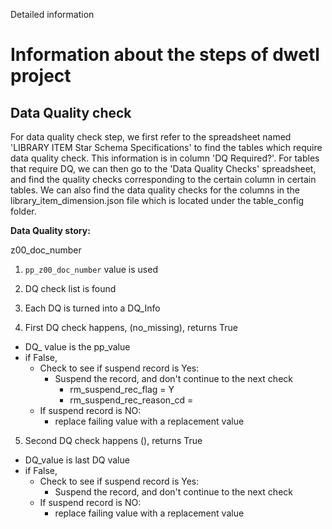 Detailed information
# Information about the steps of dwetl project

## Data Quality check

For data quality check step, we first refer to the spreadsheet named 'LIBRARY ITEM Star Schema Specifications' to find the tables which require data quality check. This information is in column 'DQ Required?'. For tables that require DQ, we can then go to the 'Data Quality Checks' spreadsheet, and find the quality checks corresponding to the certain column in certain tables.
We can also find the data quality checks for the columns in the library_item_dimension.json file which is located under the table_config folder.



**Data Quality story:**

z00_doc_number

1) `pp_z00_doc_number` value is used  

2) DQ check list is found

3) Each DQ is turned into a DQ_Info

4) First DQ check happens, (no_missing), returns True

- DQ_ value is the pp_value
- if False, 
    - Check to see if suspend record is Yes:
         - Suspend the record, and don't continue to the next check
              - rm_suspend_rec_flag = Y
              - rm_suspend_rec_reason_cd = 
     - If suspend record is NO:
          - replace failing value with a replacement value

5) Second DQ check happens (), returns True

- DQ_value is last DQ value
- if False,
  - Check to see if suspend record is Yes:
    - Suspend the record, and don't continue to the next check
  - If suspend record is NO:
    - replace failing value with a replacement value



